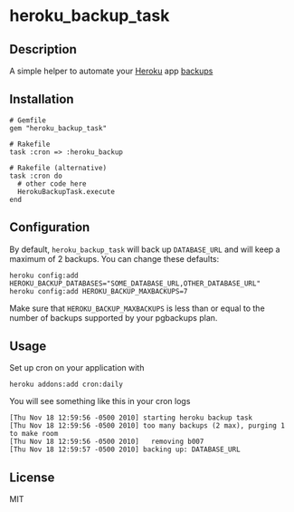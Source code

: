 # heroku\_backup\_task

## Description

A simple helper to automate your [Heroku](http://heroku.com) app [backups](http://addons.heroku.com/pgbackups)

## Installation

    # Gemfile
    gem "heroku_backup_task"

    # Rakefile
    task :cron => :heroku_backup

    # Rakefile (alternative)
    task :cron do
      # other code here
      HerokuBackupTask.execute
    end

## Configuration

By default, `heroku_backup_task` will back up `DATABASE_URL` and will keep
a maximum of 2 backups. You can change these defaults:

    heroku config:add HEROKU_BACKUP_DATABASES="SOME_DATABASE_URL,OTHER_DATABASE_URL"
    heroku config:add HEROKU_BACKUP_MAXBACKUPS=7
    
Make sure that `HEROKU_BACKUP_MAXBACKUPS` is less than or equal to the number
of backups supported by your pgbackups plan.

## Usage

Set up cron on your application with

    heroku addons:add cron:daily

You will see something like this in your cron logs

    [Thu Nov 18 12:59:56 -0500 2010] starting heroku backup task
    [Thu Nov 18 12:59:56 -0500 2010] too many backups (2 max), purging 1 to make room
    [Thu Nov 18 12:59:56 -0500 2010]   removing b007
    [Thu Nov 18 12:59:57 -0500 2010] backing up: DATABASE_URL

## License

MIT
